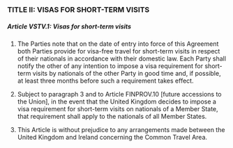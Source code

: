 ### TITLE II: VISAS FOR SHORT-TERM VISITS
##### Article VSTV.1: Visas for short-term visits
1. The Parties note that on the date of entry into force of this Agreement both Parties provide for visa-free travel for short-term visits in respect of their nationals in accordance with their domestic law. Each Party shall notify the other of any intention to impose a visa requirement for short-term visits by nationals of the other Party in good time and, if possible, at least three months before such a requirement takes effect.

2. Subject to paragraph 3 and to Article FINPROV.10 [future accessions to the Union], in the event that the United Kingdom decides to impose a visa requirement for short-term visits on nationals of a Member State, that requirement shall apply to the nationals of all Member States.

3. This Article is without prejudice to any arrangements made between the United Kingdom and Ireland concerning the Common Travel Area.
